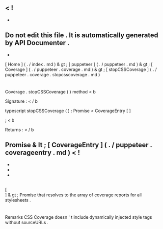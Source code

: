 <
!
-
-
Do
not
edit
this
file
.
It
is
automatically
generated
by
API
Documenter
.
-
-
>
[
Home
]
(
.
/
index
.
md
)
&
gt
;
[
puppeteer
]
(
.
/
puppeteer
.
md
)
&
gt
;
[
Coverage
]
(
.
/
puppeteer
.
coverage
.
md
)
&
gt
;
[
stopCSSCoverage
]
(
.
/
puppeteer
.
coverage
.
stopcsscoverage
.
md
)
#
#
Coverage
.
stopCSSCoverage
(
)
method
<
b
>
Signature
:
<
/
b
>
typescript
stopCSSCoverage
(
)
:
Promise
<
CoverageEntry
[
]
>
;
<
b
>
Returns
:
<
/
b
>
Promise
&
lt
;
[
CoverageEntry
]
(
.
/
puppeteer
.
coverageentry
.
md
)
<
!
-
-
-
-
>
\
[
\
]
&
gt
;
Promise
that
resolves
to
the
array
of
coverage
reports
for
all
stylesheets
.
#
#
Remarks
CSS
Coverage
doesn
'
t
include
dynamically
injected
style
tags
without
sourceURLs
.
